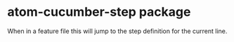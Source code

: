 # atom-cucumber-step package

When in a feature file this will jump to the step definition for the current line.
